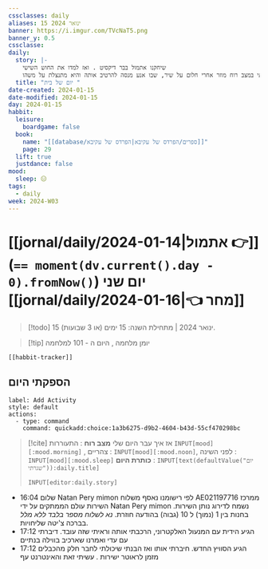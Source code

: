 ```yaml
---
cssclasses: daily
aliases: 15 ינואר 2024
banner: https://i.imgur.com/TVcNaT5.png
banner_y: 0.5
cssclasse: 
daily:
  story: |-
    שיחקנו אתמול בבר דיקסיט . ואז למדו את החוש השישי
    קמתי במצב רוח מוזר אחרי חלום על שיר, שבו אנע מנסה להרטיב אותה והיא מתנצלת על משהו
  title: "יום של בית "
date-created: 2024-01-15
date-modified: 2024-01-15
day: 2024-01-15
habbit:
  leisure:
    boardgame: false
  book:
    name: "[[database/ספרים/הפרדס של עקיבא|הפרדס של עקיבא]]"
    page: 29
  lift: true
  justdance: false
mood:
  sleep: 😑
tags:
  - daily
week: 2024-W03
---
```


# [[jornal/daily/2024-01-14|אתמול 👉]] (**`== moment(dv.current().day - 0).fromNow()`**) יום שני [[jornal/daily/2024-01-16|👈 מחר]]

> [!todo]  15 ינואר 2024 | מתחילת השנה: 15 ימים (או 3 שבועות).

> [!tip]  יומן מלחמה , היום ה - 101 למלחמה

```meta-bind-embed
[[habbit-tracker]]
```

## הספקתי היום

```meta-bind-button
label: Add Activity
style: default
actions: 
  - type: command
    command: quickadd:choice:1a3b6275-d9b2-4604-b43d-55cf470298bc

```


> [!cite] אז איך עבר היום שלי
> **מצב רוח** :  התעוררות `INPUT[mood][:mood.morning]` , צהריים : `INPUT[mood][:mood.noon]`,  לפני השינה :  `INPUT[mood][:mood.sleep]`
> **כותרת היום** : `INPUT[text(defaultValue("יום שגרתי")):daily.title]`
> ```meta-bind
> INPUT[editor:daily.story]
> ```

- 16:04 שלום Natan Pery mimon לפי רישומנו נאסף  משלוח AE021197716  ממרכז השירות  עולם הממתקים על ידי Natan Pery mimon .נשמח לדירוג נותן השירות בחנות בין 1 (נמוך) ל 10 (גבוה) בהודעה חוזרת. *נא לשלוח מספר בלבד ללא מלל* .בברכה צ'יטה שליחויות
- 17:12 הגיע הידית עם המנעול האלקטרוני, הרכבתי אותה וראיתי שזה עובד. דיברתי עם עדי ואמרנו שארכיב בווילה בנתיים
- 17:12 הגיע הסוויץ החדש. חיברתי אותו ואז הבנתי שיכולתי לחבר חלק מהכבלים מזמן לראוטר ישירות . עשיתי זאת והאינטרנט עף
